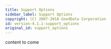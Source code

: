 ```yaml
---
title: Support Options
sidebar_label: Support Options
copyright: (C) 2007-2018 GoodData Corporation
id: version-4.1.1-support_options
original_id: support_options
---
```


content to come
